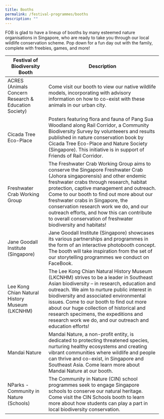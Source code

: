 ```yaml
---
title: Booths
permalink: /festival-programmes/booths
description: ""
---
```

FOB is glad to have a lineup of booths by many esteemed nature organisations in Singapore, who are ready to take you through our local wildlife conservation scheme. Pop down for a fun day out with the family, complete with freebies, games, and more!


| Festival of Biodiversity Booth| Description | 
| -------- | -------- | 
| ACRES (Animals Concern Research & Education Society) |  Come visit our booth to view our native wildlife models, incorporating with advisory information on how to co-exist with these animals in our urban city.  
|Cicada Tree Eco-Place|Posters featuring flora and fauna of Pang Sua Woodland along Rail Corridor, a Community Biodiversity Survey by volunteeers and results published in nature conservation book by Cicada Tree Eco-Place and Nature Society (Singapore). This initiative is in support of Friends of Rail Corridor. 
| Freshwater Crab Working Group |The Freshwater Crab Working Group aims to conserve the Singapore Freshwater Crab (Johora singaporensis) and other endemic freshwater crabs through research, habitat protection, captive management and outreach. Come to our booth to find out more about our freshwater crabs in Singapore, the conservation research work we do, and our outreach efforts, and how this can contribute to overall conservation of freshwater biodiversity and habitats! 
|Jane Goodall Institute (Singapore) | Jane Goodall Institute (Singapore) showcases its various partnerships and programmes in the form of an interactive photobooth concept. The booth will take inspiration from the set of our storytelling programmes we conduct on FaceBook.|
|Lee Kong Chian Natural History Museum (LKCNHM)|The Lee Kong Chian Natural History Museum (LKCNHM) strives to be a leader in Southeast Asian biodiversity – in research, education and outreach. We aim to nurture public interest in biodiversity and associated environmental issues. Come to our booth to find out more about our huge collection of historical and research specimens, the expeditions and research work we do, and our outreach and education efforts!
|Mandai Nature|Mandai Nature, a non-profit entity, is dedicated to protecting threatened species, nurturing healthy ecosystems and creating vibrant communities where wildlife and people can thrive and co-exist, in Singapore and Southeast Asia. Come learn more about Mandai Nature at our booth.
| NParks - Community in Nature (Schools)|The Community in Nature (CIN) school programmes seek to engage Singapore schools to conserve our natural heritage. Come visit the CIN Schools booth to learn more about how students can play a part in local biodiversity conservation. ||||


